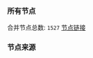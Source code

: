 ### 所有节点
合并节点总数: `1527`
[节点链接](https://raw.githubusercontent.com/rzhy1/11/master/sub/sub_merge_base64.txt)

### 节点来源